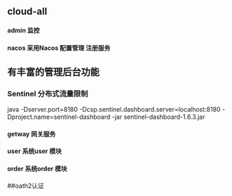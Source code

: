 ## cloud-all
#### admin  监控


#### nacos  采用Nacos 配置管理 注册服务
 ## 有丰富的管理后台功能
  


### Sentinel 分布式流量限制
java -Dserver.port=8180 -Dcsp.sentinel.dashboard.server=localhost:8180 -Dproject.name=sentinel-dashboard -jar sentinel-dashboard-1.6.3.jar
#### getway  网关服务
#### user  系统user 模块
#### order  系统order 模块

##oath2认证
